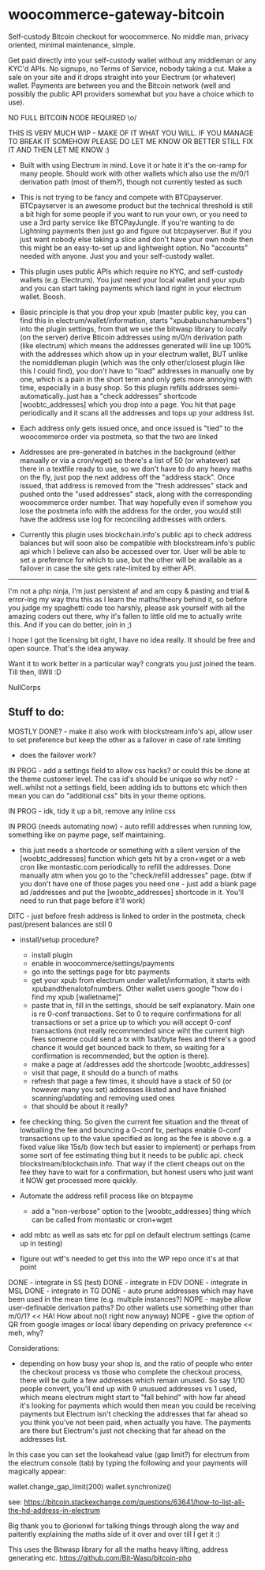 # woocommerce-gateway-bitcoin
Self-custody Bitcoin checkout for woocommerce. No middle man, privacy oriented, minimal maintenance, simple.

Get paid directly into your self-custody wallet without any middleman or any KYC'd APIs.
No signups, no Terms of Service, nobody taking a cut. Make a sale on your site and it drops straight into 
your Electrum (or whatever) wallet. Payments are between you and the Bitcoin network (well and possibly
the public API providers somewhat but you have a choice which to use).

NO FULL BITCOIN NODE REQUIRED \o/

THIS IS VERY MUCH WIP - MAKE OF IT WHAT YOU WILL. IF YOU MANAGE TO BREAK IT SOMEHOW PLEASE DO LET ME KNOW OR BETTER STILL FIX IT AND THEN LET ME KNOW :)

- Built with using Electrum in mind. Love it or hate it it's the on-ramp for many people. Should work with other wallets which also use the m/0/1 derivation path (most of them?), though not currently tested as such

- This is not trying to be fancy and compete with BTCpayserver. BTCpayserver is an awesome product but the technical
threshold is still a bit high for some people if you want to run your own, or you need to use a 3rd party service like BTCPayJungle. If you're wanting to do Lightning payments then just go and figure out btcpayserver. But if you just want nobody else taking a slice and don't have your own node then this might be an easy-to-set up and lightweight option. No "accounts" needed with anyone. Just you and your self-custody wallet.

- This plugin uses public APIs which require no KYC, and self-custody wallets (e.g. Electrum). You just need your local wallet and your xpub
and you can start taking payments which land right in your electrum wallet. Boosh.

- Basic principle is that you drop your xpub (master public key, you can find this in electrum/wallet/information, starts
"xpubabunchanumbers") into the plugin settings, from that we use the bitwasp library to *locally* (on the server) derive Bticoin addresses
using m/0/n derivation path (like electrum) which means the addresses generated will line up 100% with the addresses
which show up in your electrum wallet, BUT unlike the nomiddleman plugin (which was the only other/closest plugin like this I could find), you don't have to "load" addresses in manually one by one, which is a pain in the short term and only gets more annoying with time, especially in a busy shop. So this plugin refills addrsses semi-automatically..just has a "check addresses" shortcode [woobtc_addresses] which you drop into a page. You hit that page periodically and it scans all the addresses and tops up your address list. 

- Each address only gets issued once, and once issued is "tied" to the woocommerce order via postmeta, so that the two are linked

- Addresses are pre-generated in batches in the background  (either manually or via a cron/wget) so there's a list of 50 (or whatever)
sat there in a textfile ready to use, so we don't have to do any heavy maths on the fly, just pop the next address off the "address stack".
Once issued, that address is removed from the "fresh addresses" stack and pushed onto the "used addresses" stack, along with the
corresponding woocommerce order number. That way hopefully even if somehow you lose the postmeta info with the address for the order, you would still have the address use log for reconciling addresses with orders.

- Currently this plugin uses blockchain.info's public api to check address balances but will soon also be compatible with blockstream.info's public api which I believe can also be accessed over tor. User will be able to set a preference for which to use, but the other will be available as a failover in case the site gets rate-limited by either API.


-----------------------------

I'm not a php ninja, I'm just persistent af and am copy & pasting and trial & error-ing my way thru this as I learn the maths/theory behind it, so before you judge my spaghetti code too harshly, please ask yourself with all the amazing coders out there, why it's fallen to little old me to actually write this. And if you can do better, join in ;)

I hope I got the licensing bit right, I have no idea really. It should be free and open source. That's the idea anyway.

Want it to work better in a particular way? congrats you just joined the team. Till then, IIWII :D


NullCorps






Stuff to do:
------------------------------------------------

MOSTLY DONE? - make it also work with blockstream.info's api, allow user to set preference but keep the other as a failover in case of rate limiting
   - does the failover work? 
 
IN PROG - add a settings field to allow css hacks? or could this be done at the theme customer level. The css id's should be unique so why not?
    - well..whilst not a settings field, been adding ids to buttons etc which then mean you can do "additional css" bits in your theme options.

IN PROG - idk, tidy it up a bit, remove any inline css

IN PROG (needs automating now) - auto refill addresses when running low, something like on payme page, self maintaining.
- this just needs a shortcode or something with a silent version of the [woobtc_addresses] function which gets hit by a cron+wget or a web cron like montastic.com periodically to refill the addresses. Done manually atm when you go to the "check/refill addresses" page. (btw if you don't have one of those pages you need one - just add a blank page ad /addresses and put the [woobtc_addresses] shortcode in it. You'll need to run that page before it'll work)

DITC - just before fresh address is linked to order in the postmeta, check past/present balances are still 0

- install/setup procedure?
  - install plugin
  - enable in woocommerce/settings/payments
  - go into the settings page for btc payments
  - get your xpub from electrum under wallet/information, it starts with xpubandthenalotofnumbers. Other wallet users google "how do i find my xpub [walletname]"
  - paste that in, fill in the settings, should be self explanatory. Main one is re 0-conf transactions. Set to 0 to require confirmations for all transactions or set a price up to which you will accept 0-conf transactions (not really recommended since wiht the current high fees someone could send a tx with 1sat/byte fees and there's a good chance it would get bounced back to them, so waiting for a confirmation is recommended, but the option is there).
  - make a page at /addresses add the shortcode [woobtc_addresses]
  - visit that page, it should do a bunch of maths
  - refresh that page a few times, it should have a stack of 50 (or however many you set) addresses liksted and have finished scanning/updating and removing used ones
  - that should be about it really?

- fee checking thing. So given the current fee situation and the threat of lowballing the fee and bouncing a 0-conf tx, perhaps enable 0-conf transactions up to the value specified as long as the fee is above e.g. a fixed value like 15s/b (low tech but easier to implement) or perhaps from some sort of fee estimating thing but it needs to be public api. check blockstream/blockchain.info. That way if the client cheaps out on the fee they have to wait for a confirmation, but honest users who just want it NOW get processed more quickly.

- Automate the address refill process like on btcpayme
   - add a "non-verbose" option to the [woobtc_addresses] thing which can be called from montastic or cron+wget

- add mbtc as well as sats etc for ppl on default electrum settings (came up in testing)

- figure out wtf's needed to get this into the WP repo once it's at that point

DONE - integrate in SS (test)
DONE - integrate in FDV
DONE - integrate in MSL
DONE - integrate in TG
DONE - auto prune addresses which may have been used in the mean time (e.g. multiple instances?)
NOPE - maybe allow user-definable derivation paths? Do other wallets use something other than m/0/1? << HA! How about no(t right now anyway)
NOPE - give the option of QR from google images or local libary depending on privacy preference << meh, why?





Considerations:


- depending on how busy your shop is, and the ratio of people who enter the checkout process vs those who complete the checkout process, there
will be quite a few addresses which remain unused. So say 1/10 people convert, you'll end up with 9 unusued addresses vs 1 used, which means 
electrum might start to "fall behind" with how far ahead it's looking for payments which would then mean you could be receiving payments but 
Electrum isn't checking the addresses that far ahead so you think you've not been paid, when actually you have. The payments are there but 
Electrum's just not checking that far ahead on the addresses list.

In this case you can set the lookahead value (gap limit?) for electrum from the electrum console (tab) by typing the following and your payments
will magically appear:

wallet.change_gap_limit(200)
wallet.synchronize()

see: https://bitcoin.stackexchange.com/questions/63641/how-to-list-all-the-hd-address-in-electrum


  


Big thank you to @orionwl for talking things through along the way and paitently explaining the maths side of it over and over till I get it :)


This uses the Bitwasp library for all the maths heavy lifting, address generating etc. https://github.com/Bit-Wasp/bitcoin-php



